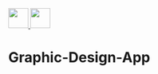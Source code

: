 <a href="https://github.com/vincevise/CropImageTesting2"> 
<img src="https://cdn-icons-png.flaticon.com/512/54/54476.png" width="40"  />  
</a> 
<a href="https://github.com/vincevise/TodoList"> 
<img src="https://cdn-icons-png.flaticon.com/512/1251/1251009.png" width="40"/> 
</a>

# Graphic-Design-App
